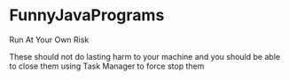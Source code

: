 # FunnyJavaPrograms
Run At Your Own Risk

These should not do lasting harm to your machine and you should be able to close them using Task Manager to force stop them
